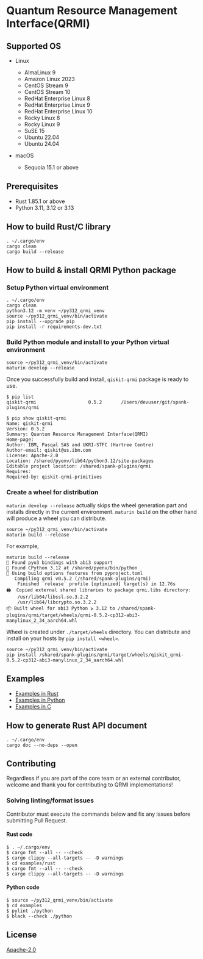 # Quantum Resource Management Interface(QRMI)

## Supported OS

* Linux
  * AlmaLinux 9
  * Amazon Linux 2023
  * CentOS Stream 9
  * CentOS Stream 10
  * RedHat Enterprise Linux 8
  * RedHat Enterprise Linux 9
  * RedHat Enterprise Linux 10
  * Rocky Linux 8
  * Rocky Linux 9
  * SuSE 15
  * Ubuntu 22.04
  * Ubuntu 24.04

* macOS
  * Sequoia 15.1 or above

## Prerequisites

* Rust 1.85.1 or above
* Python 3.11, 3.12 or 3.13


## How to build Rust/C library
```shell-session
. ~/.cargo/env
cargo clean
cargo build --release
```

## How to build & install QRMI Python package

### Setup Python virtual environment
```shell-session
. ~/.cargo/env
cargo clean
python3.12 -m venv ~/py312_qrmi_venv
source ~/py312_qrmi_venv/bin/activate
pip install --upgrade pip
pip install -r requirements-dev.txt
```

### Build Python module and install to your Python virtual environment
```shell-session
source ~/py312_qrmi_venv/bin/activate
maturin develop --release
```

Once you successfully build and install, `qiskit-qrmi` package is ready to use.
```shell-session
$ pip list
qiskit-qrmi                   0.5.2       /Users/devuser/git/spank-plugins/qrmi

$ pip show qiskit-qrmi
Name: qiskit-qrmi
Version: 0.5.2
Summary: Quantum Resource Management Interface(QRMI)
Home-page: 
Author: IBM, Pasqal SAS and UKRI-STFC (Hartree Centre)
Author-email: qiskit@us.ibm.com
License: Apache-2.0
Location: /shared/pyenv/lib64/python3.12/site-packages
Editable project location: /shared/spank-plugins/qrmi
Requires: 
Required-by: qiskit-qrmi-primitives
```

### Create a wheel for distribution

`maturin develop --release` actually skips the wheel generation part and installs directly in the current environment. `maturin build` on the other hand will produce a wheel you can distribute.

```shell-session
source ~/py312_qrmi_venv/bin/activate
maturin build --release
```

For example,
```shell-session
maturin build --release
🔗 Found pyo3 bindings with abi3 support
🐍 Found CPython 3.12 at /shared/pyenv/bin/python
📡 Using build options features from pyproject.toml
   Compiling qrmi v0.5.2 (/shared/spank-plugins/qrmi)
    Finished `release` profile [optimized] target(s) in 12.76s
🖨  Copied external shared libraries to package qrmi.libs directory:
    /usr/lib64/libssl.so.3.2.2
    /usr/lib64/libcrypto.so.3.2.2
📦 Built wheel for abi3 Python ≥ 3.12 to /shared/spank-plugins/qrmi/target/wheels/qrmi-0.5.2-cp312-abi3-manylinux_2_34_aarch64.whl
```

Wheel is created under `./target/wheels` directory. You can distribute and install on your hosts by `pip install <wheel>`.

```shell-session
source ~/py312_qrmi_venv/bin/activate
pip install /shared/spank-plugins/qrmi/target/wheels/qiskit_qrmi-0.5.2-cp312-abi3-manylinux_2_34_aarch64.whl
```

## Examples

* [Examples in Rust](./examples/rust)
* [Examples in Python](./examples/python)
* [Examples in C](./examples/c)

## How to generate Rust API document

```shell-session
. ~/.cargo/env
cargo doc --no-deps --open
```

## Contributing

Regardless if you are part of the core team or an external contributor, welcome and thank you for contributing to QRMI implementations!

### Solving linting/format issues

Contributor must execute the commands below and fix any issues before submitting Pull Request.

#### Rust code
```shell-session
$ . ~/.cargo/env
$ cargo fmt --all -- --check
$ cargo clippy --all-targets -- -D warnings
$ cd examples/rust
$ cargo fmt --all -- --check
$ cargo clippy --all-targets -- -D warnings
```

#### Python code
```shell-session
$ source ~/py312_qrmi_venv/bin/activate
$ cd examples
$ pylint ./python
$ black --check ./python
```

## License

[Apache-2.0](https://github.com/qiskit-community/spank-plugins/blob/main/qrmi/LICENSE.txt)
